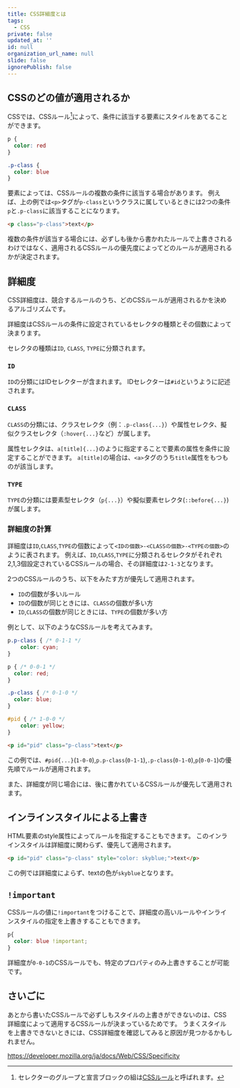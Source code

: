 ```yaml
---
title: CSS詳細度とは
tags:
  - CSS
private: false
updated_at: ''
id: null
organization_url_name: null
slide: false
ignorePublish: false
---
```

## CSSのどの値が適用されるか
CSSでは、CSSルール[^1]によって、条件に該当する要素にスタイルをあてることができます。
```css
p {
  color: red
}

.p-class {
  color: blue
}
```
要素によっては、CSSルールの複数の条件に該当する場合があります。
例えば、上の例では`<p>`タグが`p-class`というクラスに属しているときには2つの条件`p`と`.p-class`に該当することになります。
```html
<p class="p-class">text</p>
```

複数の条件が該当する場合には、必ずしも後から書かれたルールで上書きされるわけではなく、適用されるCSSルールの優先度によってどのルールが適用されるかが決定されます。

## 詳細度
CSS詳細度は、競合するルールのうち、どのCSSルールが適用されるかを決めるアルゴリズムです。

詳細度はCSSルールの条件に設定されているセレクタの種類とその個数によって決まります。

セレクタの種類は`ID`, `CLASS`, `TYPE`に分類されます。
### `ID`
`ID`の分類にはIDセレクターが含まれます。
IDセレクターは`#id`というように記述されます。

### `CLASS`
`CLASS`の分類には、クラスセレクタ（例：`.p-class{...}`）や属性セレクタ、擬似クラスセレクタ（`:hover{...}`など）が属します。

属性セレクタは、`a[title]{...}`のように指定することで要素の属性を条件に設定することができます。
`a[title]`の場合は、`<a>`タグのうち`title`属性をもつものが該当します。

### `TYPE`
`TYPE`の分類には要素型セレクタ（`p{...}`）や擬似要素セレクタ(`::before{...}`)が属します。

### 詳細度の計算
詳細度は`ID`,`CLASS`,`TYPE`の個数によって`<IDの個数>-<CLASSの個数>-<TYPEの個数>`のように表されます。
例えば、`ID`,`CLASS`,`TYPE`に分類されるセレクタがそれぞれ2,1,3個設定されているCSSルールの場合、その詳細度は`2-1-3`となります。

2つのCSSルールのうち、以下をみたす方が優先して適用されます。
- `ID`の個数が多いルール
- `ID`の個数が同じときには、`CLASS`の個数が多い方
- `ID`,`CLASS`の個数が同じときには、`TYPE`の個数が多い方

例として、以下のようなCSSルールを考えてみます。
```css
p.p-class { /* 0-1-1 */
    color: cyan;
}

p { /* 0-0-1 */
  color: red;
}

.p-class { /* 0-1-0 */
  color: blue;
}

#pid { /* 1-0-0 */
    color: yellow;
}
```
```html
<p id="pid" class="p-class">text</p>
```
この例では、`#pid{...}`(`1-0-0`),`p.p-class`(`0-1-1`),`.p-class`(`0-1-0`),`p`(`0-0-1`)の優先順でルールが適用されます。

また、詳細度が同じ場合には、後に書かれているCSSルールが優先して適用されます。


## インラインスタイルによる上書き
HTML要素のstyle属性によってルールを指定することもできます。
このインラインスタイルは詳細度に関わらず、優先して適用されます。

```html
<p id="pid" class="p-class" style="color: skyblue;">text</p>
```
この例では詳細度によらず、textの色が`skyblue`となります。

## `!important`
CSSルールの値に`!important`をつけることで、詳細度の高いルールやインラインスタイルの指定を上書きすることもできます。
```css
p{
  color: blue !important;
}
```
詳細度が`0-0-1`のCSSルールでも、特定のプロパティのみ上書きすることが可能です。

## さいごに
あとから書いたCSSルールで必ずしもスタイルの上書きができないのは、CSS詳細度によって適用するCSSルールが決まっているためです。
うまくスタイルを上書きできないときには、CSS詳細度を確認してみると原因が見つかるかもしれません。

https://developer.mozilla.org/ja/docs/Web/CSS/Specificity

[^1]: セレクターのグループと宣言ブロックの組は[CSSルール](https://developer.mozilla.org/ja/docs/Web/CSS/Syntax#css_%E3%81%AE%E3%83%AB%E3%83%BC%E3%83%AB%E3%82%BB%E3%83%83%E3%83%88)と呼ばれます。